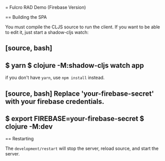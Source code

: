 = Fulcro RAD Demo (Firebase Version)

== Building the SPA

You must compile the CLJS source to run the client. If you want to be
able to edit it, just start a shadow-cljs watch:

[source, bash]
-----
$ yarn
$ clojure -M:shadow-cljs watch app
-----

if you don't have `yarn`, use `npm install` instead.


[source, bash]
Replace 'your-firebase-secret' with your firebase credentials.
-----
$ export FIREBASE=your-firebase-secret
$ clojure -M:dev
-----

== Restarting

The `development/restart` will stop the server, reload source, and start the server.